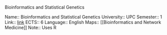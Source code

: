 Bioinformatics and Statistical Genetics

Name:: Bioinformatics and Statistical Genetics
University:: UPC
Semester:: 1
Link:: [link](https://www.fib.upc.edu/en/studies/masters/master-data-science/curriculum/syllabus/BSG-MDS)
ECTS:: 6
Language:: English
Maps:: [[Bioinformatics and Network Medicine]]
Note:: Uses R